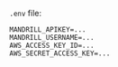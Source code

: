 `.env` file:

    MANDRILL_APIKEY=...
    MANDRILL_USERNAME=...
    AWS_ACCESS_KEY_ID=...
    AWS_SECRET_ACCESS_KEY=...
